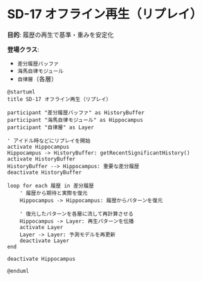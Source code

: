 # SD-17 オフライン再生（リプレイ）

**目的**: 履歴の再生で基準・重みを安定化

**登場クラス**:
- `差分履歴バッファ`
- `海馬自律モジュール`
- `自律層`（各層）

```plantuml
@startuml
title SD-17 オフライン再生（リプレイ）

participant "差分履歴バッファ" as HistoryBuffer
participant "海馬自律モジュール" as Hippocampus
participant "自律層" as Layer

' アイドル時などにリプレイを開始
activate Hippocampus
Hippocampus -> HistoryBuffer: getRecentSignificantHistory()
activate HistoryBuffer
HistoryBuffer --> Hippocampus: 重要な差分履歴
deactivate HistoryBuffer

loop for each 履歴 in 差分履歴
    ' 履歴から期待と実際を復元
    Hippocampus -> Hippocampus: 履歴からパターンを復元
    
    ' 復元したパターンを各層に流して再計算させる
    Hippocampus -> Layer: 再生パターンを伝播
    activate Layer
    Layer -> Layer: 予測モデルを再更新
    deactivate Layer
end

deactivate Hippocampus

@enduml
```
